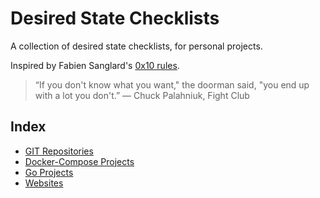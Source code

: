 # Desired State Checklists

A collection of desired state checklists, for personal projects.

Inspired by Fabien Sanglard's [0x10 rules](https://fabiensanglard.net/ilike/index.html).

> “If you don't know what you want," the doorman said, "you end up with a lot you don't.” — Chuck Palahniuk, Fight Club

## Index

* [GIT Repositories](./git-repos.md)
* [Docker-Compose Projects](./docker-compose.md)
* [Go Projects](./golang.md)
* [Websites](./websites.md)

